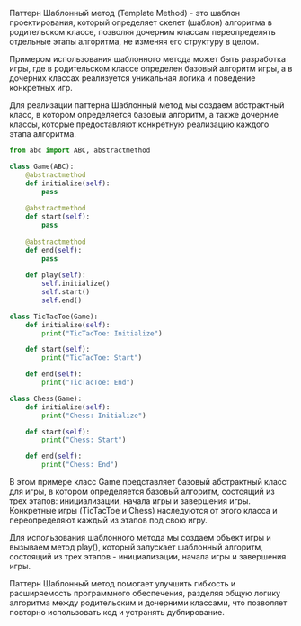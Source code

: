 Паттерн Шаблонный метод (Template Method) - это шаблон проектирования, который определяет скелет (шаблон) алгоритма в родительском классе, позволяя дочерним классам переопределять отдельные этапы алгоритма, не изменяя его структуру в целом.

Примером использования шаблонного метода может быть разработка игры, где в родительском классе определен базовый алгоритм игры, а в дочерних классах реализуется уникальная логика и поведение конкретных игр.

Для реализации паттерна Шаблонный метод мы создаем абстрактный класс, в котором определяется базовый алгоритм, а также дочерние классы, которые предоставляют конкретную реализацию каждого этапа алгоритма.

```py
from abc import ABC, abstractmethod

class Game(ABC):
    @abstractmethod
    def initialize(self):
        pass
    
    @abstractmethod
    def start(self):
        pass
    
    @abstractmethod
    def end(self):
        pass
    
    def play(self):
        self.initialize()
        self.start()
        self.end()

class TicTacToe(Game):
    def initialize(self):
        print("TicTacToe: Initialize")

    def start(self):
        print("TicTacToe: Start")

    def end(self):
        print("TicTacToe: End")

class Chess(Game):
    def initialize(self):
        print("Chess: Initialize")

    def start(self):
        print("Chess: Start")

    def end(self):
        print("Chess: End")
```

В этом примере класс Game представляет базовый абстрактный класс для игры, в котором определяется базовый алгоритм, состоящий из трех этапов: инициализации, начала игры и завершения игры. Конкретные игры (TicTacToe и Chess) наследуются от этого класса и переопределяют каждый из этапов под свою игру.

Для использования шаблонного метода мы создаем объект игры и вызываем метод play(), который запускает шаблонный алгоритм, состоящий из трех этапов - инициализации, начала игры и завершения игры.

Паттерн Шаблонный метод помогает улучшить гибкость и расширяемость программного обеспечения, разделяя общую логику алгоритма между родительским и дочерними классами, что позволяет повторно использовать код и устранять дублирование.